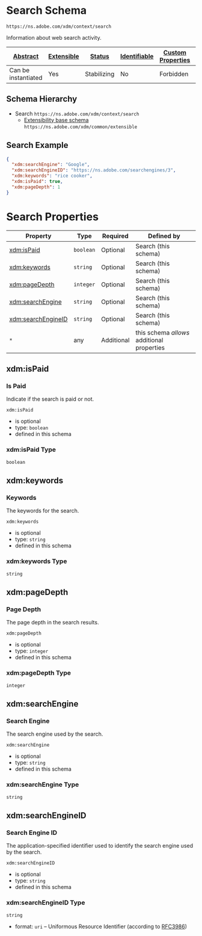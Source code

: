 
# Search Schema

```
https://ns.adobe.com/xdm/context/search
```

Information about web search activity.

| [Abstract](../../abstract.md) | [Extensible](../../extensions.md) | [Status](../../status.md) | [Identifiable](../../id.md) | [Custom Properties](../../extensions.md) | [Additional Properties](../../extensions.md) | Defined In |
|-------------------------------|-----------------------------------|---------------------------|-----------------------------|------------------------------------------|----------------------------------------------|------------|
| Can be instantiated | Yes | Stabilizing | No | Forbidden | Permitted | [context/search.schema.json](context/search.schema.json) |
## Schema Hierarchy

* Search `https://ns.adobe.com/xdm/context/search`
  * [Extensibility base schema](../common/extensible.schema.md) `https://ns.adobe.com/xdm/common/extensible`


## Search Example
```json
{
  "xdm:searchEngine": "Google",
  "xdm:searchEngineID": "https://ns.adobe.com/searchengines/3",
  "xdm:keywords": "rice cooker",
  "xdm:isPaid": true,
  "xdm:pageDepth": 1
}
```

# Search Properties

| Property | Type | Required | Defined by |
|----------|------|----------|------------|
| [xdm:isPaid](#xdmispaid) | `boolean` | Optional | Search (this schema) |
| [xdm:keywords](#xdmkeywords) | `string` | Optional | Search (this schema) |
| [xdm:pageDepth](#xdmpagedepth) | `integer` | Optional | Search (this schema) |
| [xdm:searchEngine](#xdmsearchengine) | `string` | Optional | Search (this schema) |
| [xdm:searchEngineID](#xdmsearchengineid) | `string` | Optional | Search (this schema) |
| `*` | any | Additional | this schema *allows* additional properties |

## xdm:isPaid
### Is Paid

Indicate if the search is paid or not.

`xdm:isPaid`
* is optional
* type: `boolean`
* defined in this schema

### xdm:isPaid Type


`boolean`





## xdm:keywords
### Keywords

The keywords for the search.

`xdm:keywords`
* is optional
* type: `string`
* defined in this schema

### xdm:keywords Type


`string`






## xdm:pageDepth
### Page Depth

The page depth in the search results.

`xdm:pageDepth`
* is optional
* type: `integer`
* defined in this schema

### xdm:pageDepth Type


`integer`






## xdm:searchEngine
### Search Engine

The search engine used by the search.

`xdm:searchEngine`
* is optional
* type: `string`
* defined in this schema

### xdm:searchEngine Type


`string`






## xdm:searchEngineID
### Search Engine ID

The application-specified identifier used to identify the search engine used by the search.

`xdm:searchEngineID`
* is optional
* type: `string`
* defined in this schema

### xdm:searchEngineID Type


`string`
* format: `uri` – Uniformous Resource Identifier (according to [RFC3986](http://tools.ietf.org/html/rfc3986))





